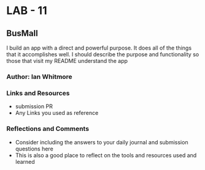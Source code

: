 # LAB - 11

## BusMall

I build an app with a direct and powerful purpose. It does all of the things that it accomplishes well. I should describe the purpose and functionality so those that visit my README understand the app

### Author: Ian Whitmore

### Links and Resources

- submission PR
- Any Links you used as reference

### Reflections and Comments

- Consider including the answers to your daily journal and submission questions here
- This is also a good place to reflect on the tools and resources used and learned